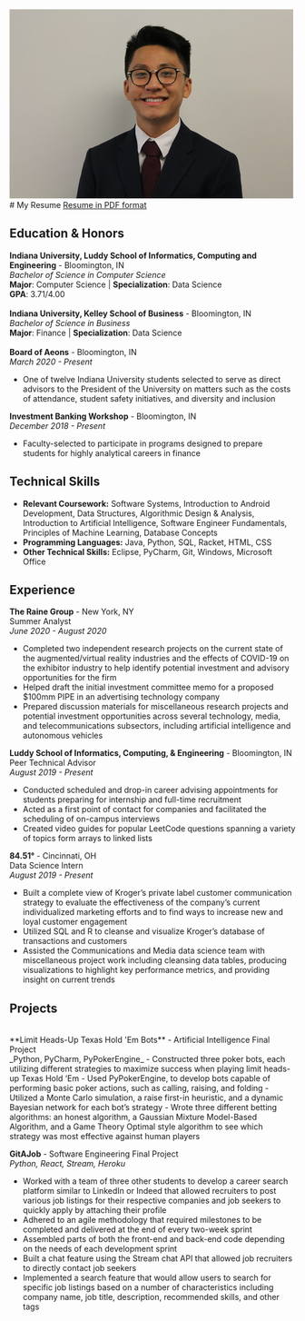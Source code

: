 <img src = "Headshot.png">
# My Resume
<a href="Resume - Jason Wang.pdf" download = "Resume of Jason Wang.pdf">
  Resume in PDF format
</a>

## Education & Honors
**Indiana University, Luddy School of Informatics, Computing and Engineering** - Bloomington, IN
<br>
_Bachelor of Science in Computer Science_ 
<br>
**Major**: Computer Science | **Specialization**: Data Science
<br>
**GPA**: 3.71/4.00
<br>
<br>
**Indiana University, Kelley School of Business** - Bloomington, IN
<br>
_Bachelor of Science in Business_ 
<br>
**Major**: Finance | **Specialization**: Data Science
<br>
<br>
**Board of Aeons** - Bloomington, IN
<br>
_March 2020 - Present_
- One of twelve Indiana University students selected to serve as direct advisors to the President of the University on matters such as the costs of attendance, student safety initiatives, and diversity and inclusion

**Investment Banking Workshop** - Bloomington, IN
<br>
_December 2018 - Present_
- Faculty-selected to participate in programs designed to prepare students for highly analytical careers in finance 

## Technical Skills
- **Relevant Coursework:** Software Systems, Introduction to Android Development, Data Structures, Algorithmic Design & Analysis, Introduction to Artificial Intelligence, Software Engineer Fundamentals, Principles of Machine Learning, Database Concepts
- **Programming Languages:** Java, Python, SQL, Racket, HTML, CSS
- **Other Technical Skills:** Eclipse, PyCharm, Git, Windows, Microsoft Office

## Experience
**The Raine Group** - New York, NY
<br>
Summer Analyst
<br>
_June 2020 - August 2020_
- Completed two independent research projects on the current state of the augmented/virtual reality industries and the effects of COVID-19 on the exhibitor industry to help identify potential investment and advisory opportunities for the firm
- Helped draft the initial investment committee memo for a proposed $100mm PIPE in an advertising technology company 
-	Prepared discussion materials for miscellaneous research projects and potential investment opportunities across several technology, media, and telecommunications subsectors, including artificial intelligence and autonomous vehicles

**Luddy School of Informatics, Computing, & Engineering** - Bloomington, IN
<br>
Peer Technical Advisor
<br>
_August 2019 - Present_
-	Conducted scheduled and drop-in career advising appointments for students preparing for internship and full-time recruitment 
-	Acted as a first point of contact for companies and facilitated the scheduling of on-campus interviews  
-	Created video guides for popular LeetCode questions spanning a variety of topics form arrays to linked lists

**84.51°** - Cincinnati, OH
<br>
Data Science Intern
<br>
_August 2019 - Present_
-	Built a complete view of Kroger’s private label customer communication strategy to evaluate the effectiveness of the company’s current individualized marketing efforts and to find ways to increase new and loyal customer engagement
-	Utilized SQL and R to cleanse and visualize Kroger’s database of transactions and customers
-	Assisted the Communications and Media data science team with miscellaneous project work including cleansing data tables, producing visualizations to highlight key performance metrics, and providing insight on current trends

## Projects
<br>
**Limit Heads-Up Texas Hold 'Em Bots** - Artificial Intelligence Final Project
<br>
_Python, PyCharm, PyPokerEngine_
-	Constructed three poker bots, each utilizing different strategies to maximize success when playing limit heads-up Texas Hold ‘Em
-	Used PyPokerEngine, to develop bots capable of performing basic poker actions, such as calling, raising, and folding
-	Utilized a Monte Carlo simulation, a raise first-in heuristic, and a dynamic Bayesian network for each bot’s strategy 
-	Wrote three different betting algorithms: an honest algorithm, a Gaussian Mixture Model-Based Algorithm, and a Game Theory Optimal style algorithm to see which strategy was most effective against human players

**GitAJob** - Software Engineering Final Project
<br>
_Python, React, Stream, Heroku_
-	Worked with a team of three other students to develop a career search platform similar to LinkedIn or Indeed that allowed recruiters to post various job listings for their respective companies and job seekers to quickly apply by attaching their profile
-	Adhered to an agile methodology that required milestones to be completed and delivered at the end of every two-week sprint
-	Assembled parts of both the front-end and back-end code depending on the needs of each development sprint
-	Built a chat feature using the Stream chat API that allowed job recruiters to directly contact job seekers 
-	Implemented a search feature that would allow users to search for specific job listings based on a number of characteristics including company name, job title, description, recommended skills, and other tags 
